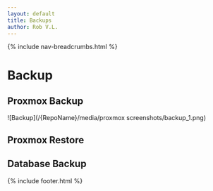 ```yaml
---
layout: default
title: Backups
author: Rob V.L.
---
```


{% include nav-breadcrumbs.html %}

# Backup

## Proxmox Backup

![Backup](/{RepoName}/media/proxmox screenshots/backup_1.png)

## Proxmox Restore
## Database Backup



{% include footer.html %}
